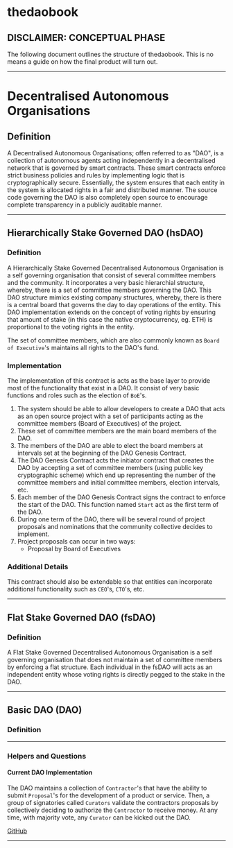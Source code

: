 # thedaobook

## DISCLAIMER: CONCEPTUAL PHASE

The following document outlines the structure of thedaobook. This is no means a guide on how the final product will turn out.

---

# Decentralised Autonomous Organisations

## Definition

A Decentralised Autonomous Organisations; offen referred to as "DAO", is a collection of autonomous agents acting independently in a decentralised network that is governed by smart contracts. These smart contracts enforce strict business policies and rules by implementing logic that is cryptographically secure. Essentially, the system ensures that each entity in the system is allocated rights in a fair and distributed manner. The source code governing the DAO is also completely open source to encourage complete transparency in a publicly auditable manner.

---

## Hierarchically Stake Governed DAO (hsDAO)

### Definition

A Hierarchically Stake Governed Decentralised Autonomous Organisation is a self governing organisation that consist of several committee members and the community. It incorporates a very basic hierarchial structure, whereby, there is a set of committee members governing the DAO. This DAO structure mimics existing company structures, whereby, there is there is a central board that governs the day to day operations of the entity. This DAO implementation extends on the concept of voting rights by ensuring that amount of stake (in this case the native cryptocurrency, eg. ETH) is proportional to the voting rights in the entity.

The set of committee members, which are also commonly known as `Board of Executive`'s maintains all rights to the DAO's fund.

### Implementation

The implementation of this contract is acts as the base layer to provide most of the functionality that exist in a DAO. It consist of very basic functions and roles such as the election of `BoE`'s.

1. The system should be able to allow developers to create a DAO that acts as an open source project with a set of participants acting as the committee members (Board of Executives) of the project.
2. These set of committee members are the main board members of the DAO.
3. The members of the DAO are able to elect the board members at intervals set at the beginning of the DAO Genesis Contract.
4. The DAO Genesis Contract acts the initiator contract that creates the DAO by accepting a set of committee members (using public key cryptographic scheme) which end up representing the number of the committee members and initial committee members, election intervals, etc.
5. Each member of the DAO Genesis Contract signs the contract to enforce the start of the DAO. This function named `Start` act as the first term of the DAO.
6. During one term of the DAO, there will be several round of project proposals and nominations that the community collective decides to implement.
7. Project proposals can occur in two ways:
   - Proposal by Board of Executives

### Additional Details

This contract should also be extendable so that entities can incorporate additional functionality such as `CEO`'s, `CTO`'s, etc.

---

## Flat Stake Governed DAO (fsDAO)

### Definition

A Flat Stake Governed Decentralised Autonomous Organisation is a self governing organisation that does not maintain a set of committee members by enforcing a flat structure. Each individual in the fsDAO will acts as an independent entity whose voting rights is directly pegged to the stake in the DAO.

---

## Basic DAO (DAO)

### Definition

---

### Helpers and Questions

#### Current DAO Implementation

The DAO maintains a collection of `Contractor`'s that have the ability to submit `Proposal`'s for the development of a product or service. Then, a group of signatories called `Curators` validate the contractors proposals by collectively deciding to authorize the `Contractor` to receive money. At any time, with majority vote, any `Curator` can be kicked out the DAO.

[GitHub](https://github.com/lpfloyd/DAO?organization=lpfloyd&organization=lpfloyd)

---
